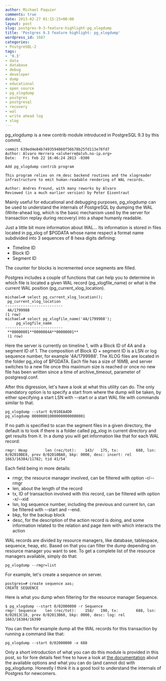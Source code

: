 ```yaml
---
author: Michael Paquier
comments: true
date: 2013-02-27 01:15:23+00:00
layout: post
slug: postgres-9-3-feature-highlight-pg_xlogdump
title: 'Postgres 9.3 feature highlight: pg_xlogdump'
wordpress_id: 1687
categories:
- PostgreSQL-2
tags:
- '9.3'
- data
- database
- debug
- developer
- dump
- educational
- open source
- pg_xlogdump
- postgres
- postgresql
- recovery
- wal
- write ahead log
- xlog
---
```


pg_xlogdump is a new contrib module introduced in PostgreSQL 9.3 by this commit.

    commit 639ed4e84b7493594860f56b78b25fd113e78fd7
    Author: Alvaro Herrera <alvherre@alvh.no-ip.org>
    Date:   Fri Feb 22 16:46:24 2013 -0300

    Add pg_xlogdump contrib program

    This program relies on rm_desc backend routines and the xlogreader
    infrastructure to emit human-readable rendering of WAL records.

    Author: Andres Freund, with many reworks by Alvaro
    Reviewed (in a much earlier version) by Peter Eisentraut

Mainly useful for educational and debugging purposes, pg\_xlogdump can be used to understand the internals of PostgreSQL by dumping the WAL (Write-ahead log, which is the basic mechanism used by the server for transaction replay during recovery) into a shape humanly readable.

Just a little bit more information about WAL... Its information is stored in files located in pg\_xlog of $PGDATA whose name respect a format name subdivided into 3 sequences of 8 hexa digits defining:

  * Timeline ID
  * Block ID
  * Segment ID

The counter for blocks is incremented once segments are filled.

Postgres includes a couple of functions that can help you to determine in which file is located a given WAL record (pg\_xlogfile\_name) or what is the current WAL position (pg\_current\_xlog\_location).

    michael=# select pg_current_xlog_location();
     pg_current_xlog_location 
    --------------------------
     4A/1799988
    (1 row)
    michael=# select pg_xlogfile_name('4A/1799988');
         pg_xlogfile_name     
    --------------------------
     **00000001**0000004A**00000001**
     (1 row)

Here the server is currently on timeline 1, with a Block ID of 4A and a segment ID of 1. The composition of Block ID + segment ID is a LSN or log sequence number, for example '4A/1799988'. The XLOG files are located in the folder pg\_xlog of $PGDATA. Each file has a size of 16MB, and server switches to a new file once this maximum size is reached or once no new file has been written since a time of archive\_timeout, parameter of postgresql.conf.

After this digression, let's have a look at what this utility can do.
The only mandatory option is to specify a start from where the dump will be taken, by either specifying a start LSN with --start or a start WAL file with commands similar to that.

    pg_xlogdump --start 0/010EA4D0
    pg_xlogdump 000000010000000000000001

If no path is specified to scan the segment files in a given directory, the default is to look if there is a folder called pg\_xlog in current directory and get results from it.
In a dump you will get information like that for each WAL record:

    rmgr: Heap        len (rec/tot):    143/   175, tx:        688, lsn: 0/02010BE8, prev 0/02010BA0, bkp: 0000, desc: insert: rel 1663/16384/11782; tid 41/54`

Each field being in more details:

  * rmgr, the resource manager involved, can be filtered with option -r/--rmgr
  * len, about the length of the record
  * tx, ID of transaction involved with this record, can be filtered with option -x/--xid
  * lsn, log sequence number, including the previous and current lsn, can be filtered with --start and --end.
  * bkp, for the backup block
  * desc, for the description of the action record is doing, and some information related to the relation and page item with which interacts the action

WAL records are divided by resource managers, like database, tablespace, sequence, heap, etc. Based on that you can filter the dump depending on resource manager you want to see. To get a complete list of the resource managers available, simply do that:

    pg_xlogdump --rmgr=list

For example, let's create a sequence on server.

    postgres=# create sequence aas;
    CREATE SEQUENCE

Here is what you dump when filtering  for the resource manager Sequence.

    $ pg_xlogdump --start 0/02000000 -r Sequence
    rmgr: Sequence    len (rec/tot):    158/   190, tx:        688, lsn: 0/02013C18, prev 0/02013B60, bkp: 0000, desc: log: rel 1663/16384/16390

You can then for example dump all the WAL records for this transaction by running a command like that:

    pg_xlogdump --start 0/02000000 -x 688

Only a short introduction of what you can do this module is provided in this post, so for fore details feel free to have a look at [the documentation](http://www.postgresql.org/docs/devel/static/pgxlogdump.html) about the available options and what you can do (and cannot do) with pg\_xlogdump. Honestly I think it is a good tool to understand the internals of Postgres for newcomers.
